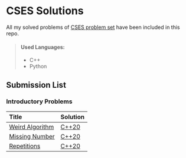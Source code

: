 # CSES Solutions
All my solved problems of [CSES problem set](https://cses.fi/problemset/list/) have been included in this repo.
> #### Used Languages:
> * C++
> * Python

## Submission List
### Introductory Problems
| Title | Solution |
| :-----| :------|
| [Weird Algorithm](https://cses.fi/problemset/task/1068) | [C++20](/Introductory-Problems/1_Weird_Algorithm.cpp) |
[Missing Number](https://cses.fi/problemset/task/1083)|[C++20](/Introductory-Problems/2_Missing_Number.cpp)
[Repetitions](https://cses.fi/problemset/task/1083)|[C++20](/Introductory-Problems/3_Repetitions.cpp)